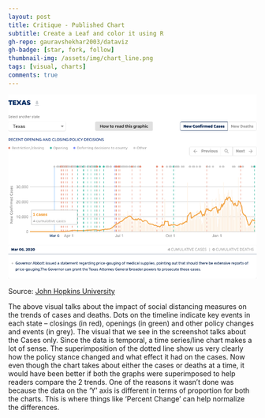 ```yaml
---
layout: post
title: Critique - Published Chart 
subtitle: Create a Leaf and color it using R
gh-repo: gauravshekhar2003/dataviz
gh-badge: [star, fork, follow]
thumbnail-img: /assets/img/chart_line.png
tags: [visual, charts]
comments: true
---
```


![Visual](https://github.com/gauravshekhar2003/dataviz/blob/master/assets/img/A1Covid19.png)

Source: [John Hopkins University](https://coronavirus.jhu.edu/data/state-timeline/new-confirmed-cases/texas/1)

The above visual talks about the impact of social distancing measures on the trends of cases and deaths. Dots on the timeline indicate key events in each state – closings (in red), openings (in green) and other policy changes and events (in grey).
The visual that we see in the screenshot talks about the Cases only. Since the data is temporal, a time series/line chart makes a lot of sense. The superimposition of the dotted line show us very clearly how the policy stance changed and what effect it had on the cases. Now even though the chart takes about either the cases or deaths at a time, it would have been better if both the graphs were superimposed to help readers compare the 2 trends. One of the reasons it wasn’t done was because the data on the ‘Y’ axis is different in terms of proportion for both the charts. This is where things like ‘Percent Change’ can help normalize the differences. 
